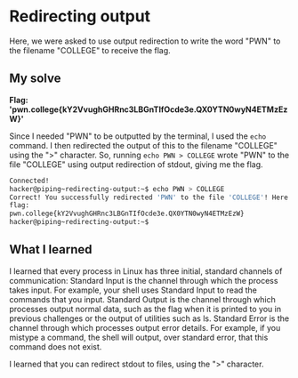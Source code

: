 # Redirecting output

Here, we were asked to use output redirection to write the word "PWN" to the filename "COLLEGE" to receive the flag.

## My solve
**Flag: 'pwn.college{kY2VvughGHRnc3LBGnTIfOcde3e.QX0YTN0wyN4ETMzEzW}'**

Since I needed "PWN" to be outputted by the terminal, I used the ``echo`` command. I then redirected the output of this to the filename "COLLEGE" using the ">" character. So, running ``echo PWN > COLLEGE`` wrote "PWN" to the file "COLLEGE" using output redirection of stdout, giving me the flag.

```bash
Connected!
hacker@piping~redirecting-output:~$ echo PWN > COLLEGE
Correct! You successfully redirected 'PWN' to the file 'COLLEGE'! Here is your 
flag:
pwn.college{kY2VvughGHRnc3LBGnTIfOcde3e.QX0YTN0wyN4ETMzEzW}
hacker@piping~redirecting-output:~$ 
```


## What I learned
I learned that every process in Linux has three initial, standard channels of communication:
    Standard Input is the channel through which the process takes input. For example, your shell uses Standard Input to read the commands that you input.
    Standard Output is the channel through which processes output normal data, such as the flag when it is printed to you in previous challenges or the output of utilities such as ls.
    Standard Error is the channel through which processes output error details. For example, if you mistype a command, the shell will output, over standard error, that this command does not exist.


I learned that you can redirect stdout to files, using the ">" character.